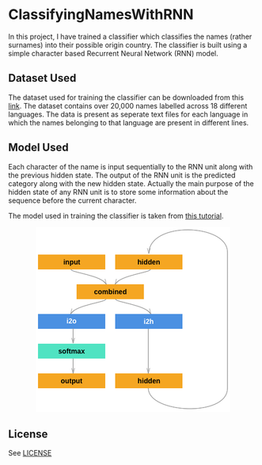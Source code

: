 # ClassifyingNamesWithRNN

In this project, I have trained a classifier which classifies the names (rather surnames) into their possible origin country.
The classifier is built using a simple character based Recurrent Neural Network (RNN) model.

## Dataset Used

The dataset used for training the classifier can be downloaded from this [link](https://download.pytorch.org/tutorial/data.zip).
The dataset contains over 20,000 names labelled across 18 different languages. The data is present as seperate text files for each language
in which the names belonging to that language are present in different lines.

## Model Used

Each character of the name is input sequentially to the RNN unit along with the previous hidden state. The output of the RNN 
unit is the predicted category along with the new hidden state. Actually the main purpose of the hidden state of any RNN unit is to store some information about the sequence before the current character. 

The model used in training the classifier is taken from [this tutorial](https://pytorch.org/tutorials/intermediate/char_rnn_classification_tutorial.html). 

<p align="center">
<img src="model.png" /></div>

## License
See [LICENSE](https://github.com/the-bat-hunter/ClassifyingNamesWithRNN/blob/readme/LICENSE)
